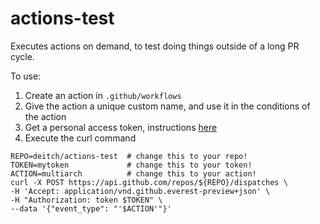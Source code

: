 # actions-test

Executes actions on demand, to test doing things outside of a long PR cycle.

To use:

1. Create an action in `.github/workflows`
1. Give the action a unique custom name, and use it in the conditions of the action
1. Get a personal access token, instructions [here](https://help.github.com/en/github/authenticating-to-github/creating-a-personal-access-token-for-the-command-line)
1. Execute the curl command

```console
REPO=deitch/actions-test  # change this to your repo!
TOKEN=mytoken             # change this to your token!
ACTION=multiarch          # change this to your action!
curl -X POST https://api.github.com/repos/${REPO}/dispatches \
-H 'Accept: application/vnd.github.everest-preview+json' \
-H "Authorization: token $TOKEN" \
--data '{"event_type": "'$ACTION'"}'
```
